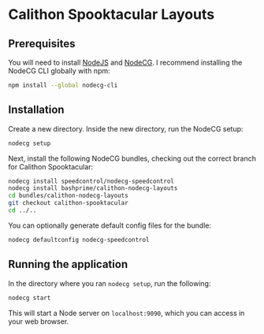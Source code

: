 # Calithon Spooktacular Layouts

## Prerequisites

You will need to install [NodeJS](https://nodejs.org) and [NodeCG](https://nodecg.com/docs/installing). I recommend installing the NodeCG CLI globally with npm:

```bash
npm install --global nodecg-cli
```

## Installation

Create a new directory. Inside the new directory, run the NodeCG setup:

```bash
nodecg setup
```

Next, install the following NodeCG bundles, checking out the correct branch for Calithon Spooktacular:

```bash
nodecg install speedcontrol/nodecg-speedcontrol
nodecg install bashprime/calithon-nodecg-layouts
cd bundles/calithon-nodecg-layouts
git checkout calithon-spooktacular
cd ../..
```

You can optionally generate default config files for the bundle:

```bash
nodecg defaultconfig nodecg-speedcontrol
```

## Running the application

In the directory where you ran `nodecg setup`, run the following:

```bash
nodecg start
```

This will start a Node server on `localhost:9090`, which you can access in your web browser.